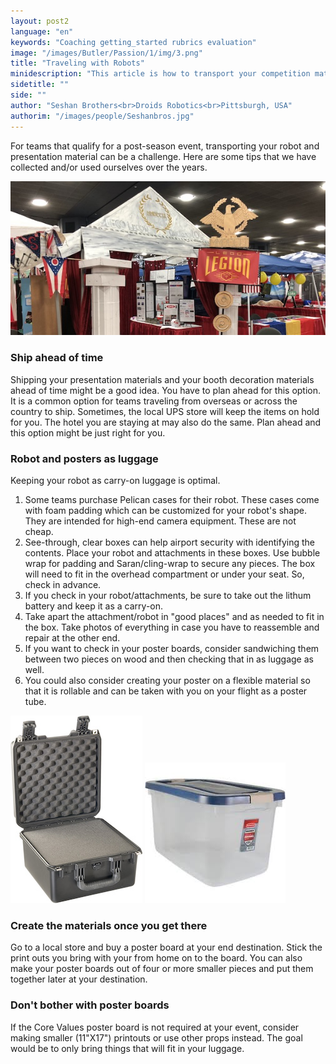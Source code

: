 ```yaml
---
layout: post2
language: "en"
keywords: "Coaching getting_started rubrics evaluation"
image: "/images/Butler/Passion/1/img/3.png"
title: "Traveling with Robots"
minidescription: "This article is how to transport your competition materials if you have travel far."
sidetitle: ""
side: ""
author: "Seshan Brothers<br>Droids Robotics<br>Pittsburgh, USA"
authorim: "/images/people/Seshanbros.jpg"
---
```


For teams that qualify for a post-season event, transporting your robot and presentation material can be a challenge. Here are some tips that we have collected and/or used ourselves over the years.

![](/images/coachcorner/pit.jpg)

### Ship ahead of time

Shipping your presentation materials and your booth decoration materials ahead of time might be a good idea. You have to plan ahead for this option. It is a common option for teams traveling from overseas or across the country to ship. Sometimes, the local UPS store will keep the items on hold for you. The hotel you are staying at may also do the same. Plan ahead and this option might be just right for you.

### Robot and posters as luggage

Keeping your robot as carry-on luggage is optimal.
1) Some teams purchase Pelican cases for their robot. These cases come with foam padding which can be customized for your robot's shape. They are intended for high-end camera equipment.  These are not cheap.<br>
2) See-through, clear boxes can help airport security with identifying the contents. Place your robot and attachments in these boxes. Use bubble wrap for padding and Saran/cling-wrap to secure any pieces. The box will need to fit in the overhead compartment or under your seat. So, check in advance.<br>
3) If you check in your robot/attachments, be sure to take out the lithum battery and keep it as a carry-on.<br>
4) Take apart the attachment/robot in "good places" and as needed to fit in the box. Take photos of everything in case you have to reassemble and repair at the other end.<br>
5) If you want to check in your poster boards, consider sandwiching them between two pieces on wood and then checking that in as luggage as well.<br>
6) You could also consider creating your poster on a flexible material so that it is rollable and can be taken with you on your flight as a poster tube.<br>

![](/images/coachcorner/Pelican.jpg)
![](/images/coachcorner/box.jpeg)

### Create the materials once you get there

Go to a local store and buy a poster board at your end destination.  Stick the print outs you bring with your from home on to the board. You can also make your poster boards out of four or more smaller pieces and put them together later at your destination. 

### Don't bother with poster boards

If the Core Values poster board is not required at your event, consider making smaller (11"X17") printouts or use other props instead. The goal would be to only bring things that will fit in your luggage.





